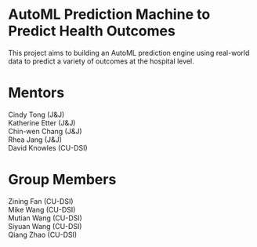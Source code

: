 # AutoML Prediction Machine to Predict Health Outcomes  
This project aims to building an AutoML prediction engine using real-world data to predict a variety of outcomes at the hospital
level.  
  
# Mentors  
Cindy Tong (J&J)  
Katherine Etter (J&J)  
Chin-wen Chang (J&J)  
Rhea Jang (J&J)  
David Knowles (CU-DSI)  
  
# Group Members  
Zining Fan (CU-DSI)  
Mike Wang (CU-DSI)  
Mutian Wang (CU-DSI)  
Siyuan Wang (CU-DSI)  
Qiang Zhao (CU-DSI) 
